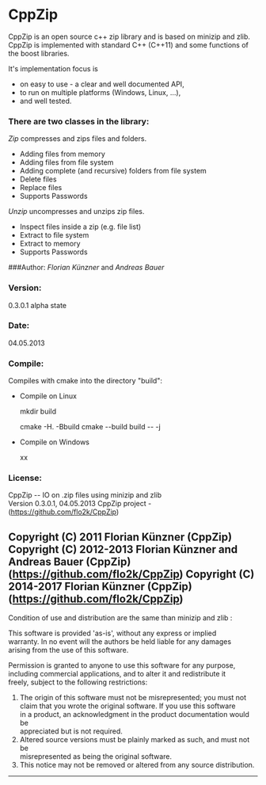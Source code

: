 CppZip
======

CppZip is an open source c++ zip library and is based on minizip and zlib. CppZip is implemented with
standard C++ (C++11) and some functions of the boost libraries.

It's implementation focus is
 - on easy to use - a clear and well documented API,
 - to run on multiple platforms (Windows, Linux, ...),
 - and well tested.

### There are two classes in the library:

_Zip_ compresses and zips files and folders.
 - Adding files from memory
 - Adding files from file system
 - Adding complete (and recursive) folders from file system
 - Delete files
 - Replace files
 - Supports Passwords

_Unzip_ uncompresses and unzips zip files.
 - Inspect files inside a zip (e.g. file list)
 - Extract to file system
 - Extract to memory
 - Supports Passwords

###Author:
_Florian Künzner_ and _Andreas Bauer_

### Version:
0.3.0.1 alpha state

### Date:
04.05.2013

### Compile:
Compiles with cmake into the directory "build":

* Compile on Linux

    mkdir build

    cmake -H. -Bbuild
    cmake --build build -- -j

* Compile on Windows

    xx

### License:

CppZip -- IO on .zip files using minizip and zlib  
Version 0.3.0.1, 04.05.2013
CppZip project - (https://github.com/flo2k/CppZip)  

Copyright (C) 2011      Florian Künzner (CppZip)  
Copyright (C) 2012-2013 Florian Künzner and Andreas Bauer (CppZip) (https://github.com/flo2k/CppZip)
Copyright (C) 2014-2017 Florian Künzner (CppZip) (https://github.com/flo2k/CppZip)
---------------------------------------------------------------------------

Condition of use and distribution are the same than minizip and zlib :

This software is provided 'as-is', without any express or implied  
warranty.  In no event will the authors be held liable for any damages  
arising from the use of this software.

Permission is granted to anyone to use this software for any purpose,  
including commercial applications, and to alter it and redistribute it  
freely, subject to the following restrictions:

1. The origin of this software must not be misrepresented; you must not  
   claim that you wrote the original software. If you use this software  
   in a product, an acknowledgment in the product documentation would be  
   appreciated but is not required.  
2. Altered source versions must be plainly marked as such, and must not be  
   misrepresented as being the original software.  
3. This notice may not be removed or altered from any source distribution.  

---------------------------------------------------------------------------
